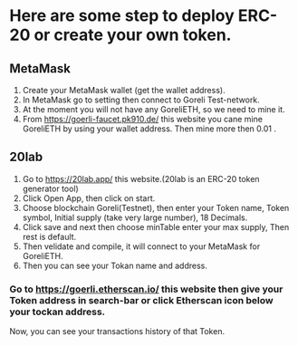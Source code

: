 # Here are some step to deploy ERC-20 or create your own token.

## MetaMask
1. Create your MetaMask wallet (get the wallet address).
2. In MetaMask go to setting then connect to Goreli Test-network.
3. At the moment you will not have any GoreliETH, so we need to mine it.
4. From https://goerli-faucet.pk910.de/ this website you cane mine GoreliETH by using your wallet address. Then mine more then 0.01 .

## 20lab
1. Go to https://20lab.app/ this website.(20lab is an ERC-20 token generator tool)
2. Click Open App, then click on start.
3. Choose blockchain Goreli(Testnet), then enter your Token name, Token symbol, Initial supply (take very large number), 18 Decimals.
4. Click save and next then choose minTable enter your max supply, Then rest is default.
5. Then velidate and compile, it will connect to your MetaMask for GoreliETH.
6. Then you can see your Tokan name and address.

### Go to https://goerli.etherscan.io/ this website then give your Token address in search-bar or click Etherscan icon below your tockan address. 
Now, you can see your transactions history of that Token.
